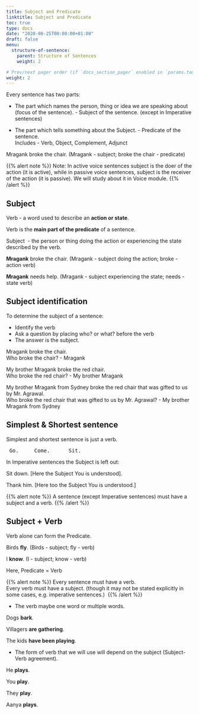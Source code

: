 ```yaml
---
title: Subject and Predicate
linktitle: Subject and Predicate
toc: true
type: docs
date: "2020-08-25T00:00:00+01:00"
draft: false
menu:
  structure-of-sentence:
    parent: Structure of Sentences
    weight: 2

# Prev/next pager order (if `docs_section_pager` enabled in `params.toml`)
weight: 2
---
```


Every sentence has two parts:

* The part which names the person, thing or idea we are speaking about (focus of the sentence). - Subject of the sentence. (except in Imperative sentences) 

* The part which tells something about the Subject. - Predicate of the sentence. <br>
Includes - Verb,  Object,  Complement,  Adjunct

Mragank broke the chair. (Mragank - subject; broke the chair - predicate)

{{% alert note %}}
Note: In active voice sentences subject is the doer of the action (it is active), while in passive voice sentences, subject is the receiver of the action (it is passive). We will study about it in Voice module.
{{% /alert %}}

## Subject

Verb  -  a  word  used  to  describe  an  <strong>action or  state</strong>.

Verb is the  <strong>main  part  of  the  predicate</strong>  of  a  sentence.  

Subject  -  the  person  or  thing  doing  the  action  or  experiencing the state  described  by  the  verb.

<b>Mragank</b> broke the chair. (Mragank - subject doing the action; broke - action verb)

<b>Mragank</b> needs help. (Mragank - subject experiencing the state; needs - state verb)

## Subject identification

To determine the subject of a sentence:

* Identify the verb 
* Ask a question by placing who? or what? before the verb
* The answer is the subject.

Mragank broke the chair. <br>
Who broke the chair? - Mragank

My brother Mragank broke the red chair. <br>
Who broke the red chair? - My brother Mragank

My brother Mragank from Sydney broke the red chair that was gifted to us by Mr. Agrawal. <br>
Who broke the red chair that was gifted to us by Mr. Agrawal? - My brother Mragank from Sydney

## Simplest  &  Shortest  sentence

Simplest and shortest  sentence is just a verb.

<pre> Go.     Come.      Sit. </pre>

In  Imperative  sentences  the  Subject  is  left  out:

Sit  down.  [Here  the  Subject  You  is  understood].  

Thank  him.  [Here  too  the  Subject  You  is  understood.] 

{{% alert note %}}
A  sentence  (except  Imperative  sentences)  must  have  a  subject  and  a  verb.
{{% /alert %}}

## Subject  +  Verb

Verb alone can form the Predicate. 

Birds  <b>fly</b>. (Birds - subject; fly - verb)

I <b>know</b>. (I - subject; know - verb)

Here, Predicate  =  Verb

{{% alert note %}}
Every sentence must have a verb. <br>
Every verb must have a subject. 
(though it may not be stated explicitly in some cases, e.g. imperative sentences.) 
{{% /alert %}}

* The verb maybe one word or multiple words.

Dogs <b>bark</b>.  

Villagers <b>are gathering</b>. 

The kids <b>have been playing</b>. 

* The  form of  verb  that  we  will  use  will  depend  on  the  subject (Subject-Verb agreement). 

He <b>plays</b>.

You  <b>play</b>.

They  <b>play</b>.

Aanya  <b>plays</b>.

